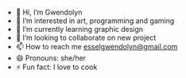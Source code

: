 - 👋 Hi, I’m Gwendolyn
- 👀 I’m interested in art, programming and gaming
- 🌱 I’m currently learning graphic design
- 💞️ I’m looking to collaborate on new project
- 📫 How to reach me esselgwendolyn@gmail.com
- 😄 Pronouns: she/her
- ⚡ Fun fact: I love to cook

<!---
Gwen4299/Gwen4299 is a ✨ special ✨ repository because its `README.md` (this file) appears on your GitHub profile.
You can click the Preview link to take a look at your changes.
--->
